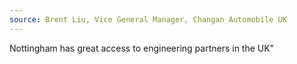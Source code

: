 ```yaml
---
source: Brent Liu, Vice General Manager, Changan Automobile UK
---
```

Nottingham has great access to engineering partners in the UK"